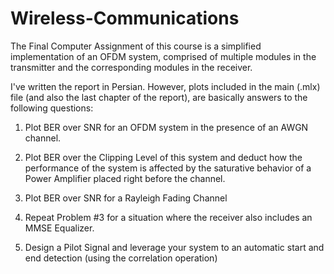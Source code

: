 # Wireless-Communications

The Final Computer Assignment of this course is a simplified implementation of an OFDM system, comprised of multiple modules in the transmitter and the corresponding modules in the receiver. 

I've written the report in Persian. However, plots included in the main (.mlx) file (and also the last chapter of the report), are basically answers to the following questions:

1. Plot BER over SNR for an OFDM system in the presence of an AWGN channel.

2. Plot BER over the Clipping Level of this system and deduct how the performance of the system is affected by the saturative behavior of a Power Amplifier placed right before the channel. 

3. Plot BER over SNR for a Rayleigh Fading Channel

4. Repeat Problem #3 for a situation where the receiver also includes an MMSE Equalizer. 

5. Design a Pilot Signal and leverage your system to an automatic start and end detection (using the correlation operation)
